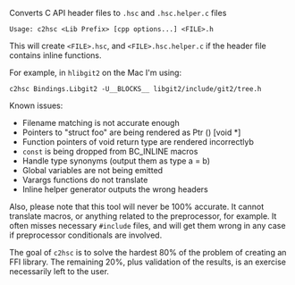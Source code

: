 Converts C API header files to `.hsc` and `.hsc.helper.c` files

    Usage: c2hsc <Lib Prefix> [cpp options...] <FILE>.h

This will create `<FILE>.hsc`, and `<FILE>.hsc.helper.c` if the header file
contains inline functions.

For example, in `hlibgit2` on the Mac I'm using:

    c2hsc Bindings.Libgit2 -U__BLOCKS__ libgit2/include/git2/tree.h

Known issues:

 - Filename matching is not accurate enough
 - Pointers to "struct foo" are being rendered as Ptr () [void *]
 - Function pointers of void return type are rendered incorrectlyb
 - `const` is being dropped from BC_INLINE macros
 - Handle type synonyms (output them as type a = b)
 - Global variables are not being emitted
 - Varargs functions do not translate
 - Inline helper generator outputs the wrong headers

Also, please note that this tool will never be 100% accurate.  It cannot
translate macros, or anything related to the preprocessor, for example.  It
often misses necessary `#include` files, and will get them wrong in any case
if preprocessor conditionals are involved.

The goal of `c2hsc` is to solve the hardest 80% of the problem of creating an
FFI library.  The remaining 20%, plus validation of the results, is an
exercise necessarily left to the user.

